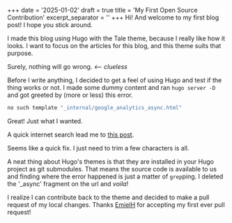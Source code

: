 +++
date = '2025-01-02'
draft = true
title = 'My First Open Source Contribution'
excerpt_separator = '<!--more-->'
+++
Hi! And welcome to my first blog post! I hope you stick around.

I made this blog using Hugo with the Tale theme, because I really like how it looks. I want to focus on the articles for this blog, and this theme suits that purpose.

Surely, nothing will go wrong. _<-- clueless_<!--more-->

Before I write anything, I decided to get a feel of using Hugo and test if the thing works or not. I made some dummy content and ran `hugo server -D` and got greeted by (more or less) this error.

```bash
no such template "_internal/google_analytics_async.html"
```

Great! Just what I wanted.

A quick internet search lead me to [this post](https://discourse.gohugo.io/t/build-error-on-v0-125-2-calling-internal-template-internal-google-analytics-async-html/49410). 

Seems like a quick fix. I just need to trim a few characters is all.

A neat thing about Hugo's themes is that they are installed in your Hugo project as git submodules. That means the source code is available to us and finding where the error happened is just a matter of `grep`ping. I deleted the '_async' fragment on the url and _voila_!

I realize I can contribute back to the theme and decided to make a pull request of my local changes. Thanks [EmielH](https://github.com/EmielH) for accepting my first ever pull request!
